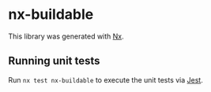 # nx-buildable

This library was generated with [Nx](https://nx.dev).

## Running unit tests

Run `nx test nx-buildable` to execute the unit tests via [Jest](https://jestjs.io).
